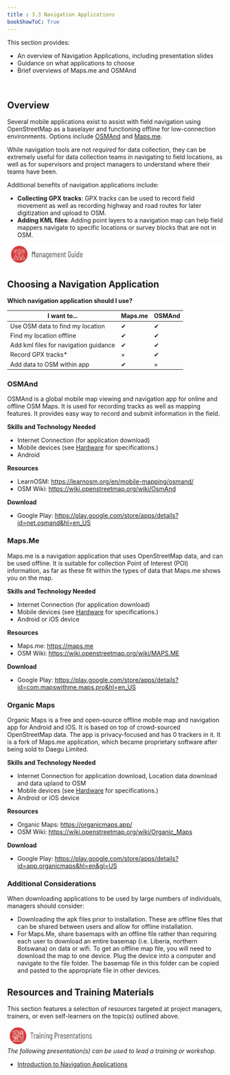 ```yaml
---
title : 3.3 Navigation Applications
bookShowToC: True
---
```


This section provides:  

*   An overview of Navigation Applications, including presentation slides
*   Guidance on what applications to choose 
*   Brief overviews of Maps.me and OSMAnd

<br>

## Overview
Several mobile applications exist to assist with field navigation using OpenStreetMap as a baselayer and functioning offline for low-connection environments. Options include [OSMAnd](https://osmand.net/) and [Maps.me](https://maps.me/).<br>

While navigation tools are not *required* for data collection, they can be extremely useful for data collection teams in navigating to field locations, as well as for supervisors and project managers to understand where their teams have been. 

Additional benefits of navigation applications include:

*  **Collecting GPX tracks**: GPX tracks can be used to record field movement as well as recording highway and road routes for later digitization and upload to OSM. 
*  **Adding KML files**: Adding point layers to a navigation map can help field mappers navigate to specific locations or survey blocks that are not in OSM. 

![](/images/management_icon_wide.PNG) 
## Choosing a Navigation Application


**Which navigation application should I use?**


| I want to...                           | Maps.me | OSMAnd |
|------------------------------------------------|-----|------|
| Use OSM data to find my location                        | ✔   | ✔    |
| Find my location offline                        | ✔   | ✔    |
| Add kml files for navigation guidance                        | ✔   | ✔    |
| Record GPX tracks*                        | ×   | ✔    |
| Add data to OSM within app                        | ✔   | ×    |


### OSMAnd
OSMAnd is a global mobile map viewing and navigation app for online and offline OSM Maps. It is used for recording tracks as well as mapping features. It provides easy way to record and submit information in the field.

**Skills and Technology Needed**

* Internet Connection (for application download)
* Mobile devices (see [Hardware](https://github.com/hotosm/toolbox/wiki/1.5-Hardware) for specifications.) 
* Android

**Resources**

* LearnOSM: https://learnosm.org/en/mobile-mapping/osmand/
* OSM Wiki: https://wiki.openstreetmap.org/wiki/OsmAnd

**Download**

* Google Play: https://play.google.com/store/apps/details?id=net.osmand&hl=en_US

### Maps.Me
Maps.me is a navigation application that uses OpenStreetMap data, and can be used offline. It is suitable for collection Point of Interest (POI) information, as far as these fit within the types of data that Maps.me shows you on the map.

**Skills and Technology Needed**

* Internet Connection (for application download)
* Mobile devices (see [Hardware](https://github.com/hotosm/toolbox/wiki/1.5-Hardware) for specifications.) 
* Android or iOS device

**Resources**

* Maps.me: https://maps.me
* OSM Wiki: https://wiki.openstreetmap.org/wiki/MAPS.ME

**Download**

* Google Play: https://play.google.com/store/apps/details?id=com.mapswithme.maps.pro&hl=en_US

### Organic Maps
Organic Maps is a free and open-source offline mobile map and navigation app for Android and iOS. It is based on top of crowd-sourced OpenStreetMap data. The app is privacy-focused and has 0 trackers in it. It is a fork of Maps.me application, which became proprietary software after being sold to Daegu Limited.

**Skills and Technology Needed**

* Internet Connection for application download, Location data download and data uplaod to OSM
* Mobile devices (see [Hardware](https://github.com/hotosm/toolbox/wiki/1.5-Hardware) for specifications.) 
* Android or iOS device

**Resources**

* Organic Maps: https://organicmaps.app/
* OSM Wiki: https://wiki.openstreetmap.org/wiki/Organic_Maps

**Download**

* Google Play: https://play.google.com/store/apps/details?id=app.organicmaps&hl=en&gl=US

### Additional Considerations

When downloading applications to be used by large numbers of individuals, managers should consider:

*  Downloading the apk files prior to installation. These are offline files that can be shared between users and allow for offline installation. 
*  For Maps.Me, share basemaps with an offline file rather than requiring each user to download an entire basemap (i.e. Liberia, northern Botswana) on data or wifi. To get an offline map file, you will need to download the map to one device. Plug the device into a computer and navigate to the file folder. The basemap file in this folder can be copied and pasted to the appropriate file in other devices. 

## Resources and Training Materials
This section features a selection of resources targeted at project managers, trainers, or even self-learners on the topic(s) outlined above.

![](/images/training_presentations_wide.PNG)
*The following presentation(s) can be used to lead a training or workshop.*

*  [Introduction to Navigation Applications](https://docs.google.com/presentation/d/1pio6SeVv93IVWl2_UM6tg2CR-AJE1SfqEKUJZM90o0g/edit?usp=sharing)
